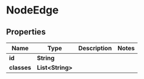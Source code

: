 
# NodeEdge

## Properties
Name | Type | Description | Notes
------------ | ------------- | ------------- | -------------
**id** | **String** |  | 
**classes** | **List&lt;String&gt;** |  | 



